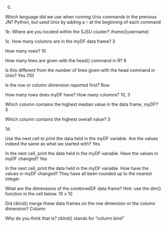 0.
Which language did we use when running Unix commands in the previous JN?
Python, but used Unix by adding a `!` at the beginning of each command

1b.
Where are you located within the SJSU cluster?
/home/[username]

1c.
How many columns are in the myDF data frame?
3

How many rows?
10

How many lines are given with the head() command in R?
6

Is this different from the number of lines given with the head command in Unix?
Yes (10)

Is the row or column dimension reported first?
Row

How many rows does myDF have? How many columns?
10, 3

Which column contains the highest median value in the data frame, myDF?
3

Which column contains the highest overall value?
3

1d.

Use the next cell to print the data held in the myDF variable. Are the values indeed the same as
what we started with?
Yes

In the next cell, print the data held in the myDF variable. Have the values in myDF changed?
Yes

In the next cell, print the data held in the myDF variable. How have the values
in myDF changed?
They have all been rounded up to the nearest integer

What are the dimensions of the combinedDF data frame? Hint: use the dim() function in the cell
below.
10 x 10

Did cbind() merge these data frames on the row dimension or the column dimension?
Column

Why do you think that is?
cbind() stands for “column bind”


